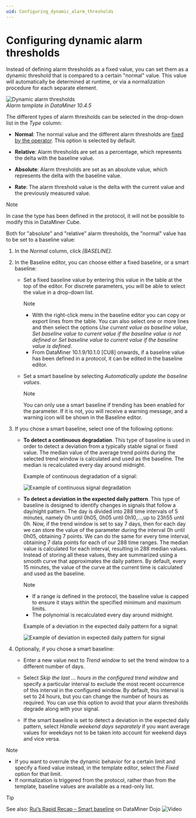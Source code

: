 ```yaml
---
uid: Configuring_dynamic_alarm_thresholds
---
```


# Configuring dynamic alarm thresholds

Instead of defining alarm thresholds as a fixed value, you can set them as a dynamic threshold that is compared to a certain "normal" value. This value will automatically be determined at runtime, or via a normalization procedure for each separate element.

![Dynamic alarm thresholds](~/user-guide/images/Dynamic_Alarm_Thresholds.png)<br>*Alarm template in DataMiner 10.4.5*

The different types of alarm thresholds can be selected in the drop-down list in the *Type* column:

- **Normal**: The normal value and the different alarm thresholds are [fixed by the operator](xref:Configuring_normal_alarm_thresholds). This option is selected by default.

- **Relative**: Alarm thresholds are set as a percentage, which represents the delta with the baseline value.

- **Absolute**: Alarm thresholds are set as an absolute value, which represents the delta with the baseline value.

- **Rate**: The alarm threshold value is the delta with the current value and the previously measured value.

> [!NOTE]
> In case the type has been defined in the protocol, it will not be possible to modify this in DataMiner Cube.

Both for "absolute" and "relative" alarm thresholds, the "normal" value has to be set to a baseline value:

1. In the *Normal* column, click *\[BASELINE\]*.

1. In the Baseline editor, you can choose either a fixed baseline, or a smart baseline:

   - Set a fixed baseline value by entering this value in the table at the top of the editor. For discrete parameters, you will be able to select the value in a drop-down list.

     > [!NOTE]
     >
     > - With the right-click menu in the baseline editor you can copy or export lines from the table. You can also select one or more lines and then select the options *Use current value as baseline value*, *Set baseline value to current value if the baseline value is not defined* or *Set baseline value to current value if the baseline value is defined*.
     > - From DataMiner 10.1.9/10.1.0 \[CU8\] onwards, if a baseline value has been defined in a protocol, it can be edited in the baseline editor.

   - Set a smart baseline by selecting *Automatically update the baseline values*.

     > [!NOTE]
     > You can only use a smart baseline if trending has been enabled for the parameter. If it is not, you will receive a warning message, and a warning icon will be shown in the Baseline editor.

1. If you chose a smart baseline, select one of the following options:

   - **To detect a continuous degradation**. This type of baseline is used in order to detect a deviation from a typically stable signal or fixed value. The median value of the average trend points during the selected trend window is calculated and used as the baseline. The median is recalculated every day around midnight.

     Example of continuous degradation of a signal:

     ![Example of continuous signal degradation](~/user-guide/images/SmartBaselinesContinuous.png)

   - **To detect a deviation in the expected daily pattern**. This type of baseline is designed to identify changes in signals that follow a day/night pattern. The day is divided into 288 time intervals of 5 minutes, namely 0h until 0h05, 0h05 until 0h10,...,up to 23h55 until 0h. Now, if the trend window is set to say 7 days, then for each day we can store the value of the parameter during the interval 0h until 0h05, obtaining 7 points. We can do the same for every time interval, obtaining 7 data points for each of our 288 time ranges. The median value is calculated for each interval, resulting in 288 median values. Instead of storing all these values, they are summarized using a smooth curve that approximates the daily pattern. By default, every 15 minutes, the value of the curve at the current time is calculated and used as the baseline.
     > [!NOTE]
     >
     > - If a range is defined in the protocol, the baseline value is capped to ensure it stays within the specified minimum and maximum limits.
     > - The polynomial is recalculated every day around midnight.

     Example of a deviation in the expected daily pattern for a signal:

     ![Example of deviation in expected daily pattern for signal](~/user-guide/images/SmartBaselineDailyPattern.png)

1. Optionally, if you chose a smart baseline:

   - Enter a new value next to *Trend window* to set the trend window to a different number of days.

   - Select *Skip the last ... hours in the configured trend window* and specify a particular interval to exclude the most recent occurrence of this interval in the configured window. By default, this interval is set to 24 hours, but you can change the number of hours as required. You can use this option to avoid that your alarm thresholds degrade along with your signal.

   - If the smart baseline is set to detect a deviation in the expected daily pattern, select *Handle weekend days separately* if you want average values for weekdays not to be taken into account for weekend days and vice versa.

> [!NOTE]
>
> - If you want to overrule the dynamic behavior for a certain limit and specify a fixed value instead, in the template editor, select the *Fixed* option for that limit.
> - If normalization is triggered from the protocol, rather than from the template, baseline values are available as a read-only list.

> [!TIP]
> See also: [Rui’s Rapid Recap – Smart baseline](https://community.dataminer.services/video/ruis-rapid-recap-smart-baseline/) on DataMiner Dojo ![Video](~/user-guide/images/video_Duo.png)

